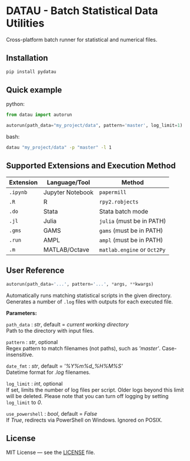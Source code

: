 # DATAU - Batch Statistical Data Utilities

Cross-platform batch runner for statistical and numerical files.

## Installation

```bash
pip install pydatau
```

## Quick example
python:  
```python
from datau import autorun

autorun(path_data="my_project/data", pattern='master', log_limit=1)
```
bash:  
```bash
datau "my_project/data" -p "master" -l 1
```

## Supported Extensions and Execution Method

| Extension | Language/Tool    | Method                      |
|-----------|------------------|-----------------------------|
| `.ipynb`  | Jupyter Notebook | `papermill`                 |
| `.R`      | R                | `rpy2.robjects`             |
| `.do`     | Stata            | Stata batch mode            |
| `.jl`     | Julia            | `julia` (must be in PATH)   |
| `.gms`    | GAMS             | `gams` (must be in PATH)    |
| `.run`    | AMPL             | `ampl` (must be in PATH)    |
| `.m`      | MATLAB/Octave    | `matlab.engine` or `Oct2Py` |

## User Reference

```python
autorun(path_data='...', pattern='...', *args, **kwargs)
```

Automatically runs matching statistical scripts in the given directory. Generates a number of `.log` files with outputs for each executed file.

**Parameters:**  

`path_data` : *str*, default = *current working directory*  
Path to the directory with input files.

`pattern` : *str*, optional  
Regex pattern to match filenames (not paths), such as *'master'*. Case-insensitive.

`date_fmt` : *str*, default = *'%Y%m%d_%H%M%S'*  
Datetime format for *.log* filenames.

`log_limit` : *int*, optional  
If set, limits the number of log files per script. Older logs beyond this limit will be deleted. Please note that you can turn off logging by setting `log_limit` to *0*.

`use_powershell` : *bool*, default = *False*  
If *True*, redirects via PowerShell on Windows. Ignored on POSIX.

## License

MIT License — see the [LICENSE](LICENSE) file.

